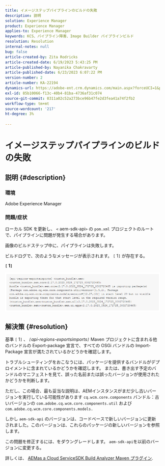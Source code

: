 ```yaml
---
title: イメージステップパイプラインのビルドの失敗
description: 説明
solution: Experience Manager
product: Experience Manager
applies-to: Experience Manager
keywords: KCS、パイプライン障害、Image Builder パイプラインビルド
resolution: Resolution
internal-notes: null
bug: false
article-created-by: Zita Rodricks
article-created-date: 6/19/2023 5:43:25 PM
article-published-by: Nayanika Chakravarty
article-published-date: 6/23/2023 6:07:22 PM
version-number: 2
article-number: KA-22194
dynamics-url: https://adobe-ent.crm.dynamics.com/main.aspx?forceUCI=1&pagetype=entityrecord&etn=knowledgearticle&id=116e6dc8-c80e-ee11-8f6d-6045bd006b3d
exl-id: 85b10066-f13c-40b4-81ba-4736af31c074
source-git-commit: 0311a02c52a273bce96b47fe2d3fea41a74f2fb2
workflow-type: tm+mt
source-wordcount: '217'
ht-degree: 3%

---
```


# イメージステップパイプラインのビルドの失敗

## 説明 {#description}


### 環境

Adobe Experience Manager

### 問題/症状

ローカル SDK を更新し、 `<` aem-sdk-api`>`  の `pom.xml` プロジェクトのルートで、パイプラインに問題が発生する場合があります。

画像のビルドステップ中に、パイプラインは失敗します。

ビルドログで、次のようなメッセージが表示されます。 `[` 1`]`  が存在する。

<b>`[` 1`]` </b>

<b>![](assets/___9f82ca57-ec11-ee11-8f6d-6045bd0067ea___.png)</b>


## 解決策 {#resolution}


基準 `[` 1`]` 、 *`[`api-regions-exportsimports`]`* Maven プロジェクトに含まれる他のバンドルの Export-package 宣言で、すべての OSGi バンドルの Import-Package 宣言が満たされているかどうかを確認します。

トラブルシューティングをおこなうには、パッケージを提供するバンドルがデプロイメントに含まれているかどうかを確認します。 または、書き出す予定のバンドルのマニフェストを見て、誤った名前または誤ったバージョンが使用されたかどうかを判断します。

ただし、この場合、最も妥当な説明は、AEMインスタンスがまだ少し古いバージョンを実行している可能性があります `cq.wcm.core.components` バンドル：古いバージョンの `com.adobe.cq.wcm.core.components.util` および `com.adobe.cq.wcm.core.components.models.`

しかし `aem-sdk-api` のバージョンは、コードベースで新しいバージョンに更新されました。このバージョンは、これらのパッケージの新しいバージョンを参照します。

この問題を修正するには、をダウングレードします。 `aem-sdk-api`を以前のバージョンに変更する。

詳しくは、 [AEMas a Cloud ServiceSDK Build Analyzer Maven プラグイン](https://experienceleague.adobe.com/docs/experience-manager-core-components/using/developing/archetype/build-analyzer-maven-plugin.html?lang=ja).

